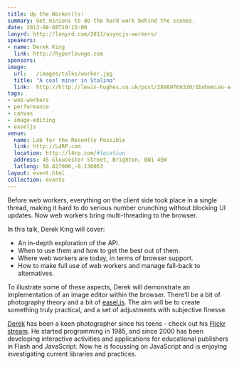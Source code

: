 ```yaml
---
title: Up the Worker()s!
summary: Get minions to do the hard work behind the scenes.
date: 2013-08-08T19:15:00
lanyrd: http://lanyrd.com/2013/asyncjs-workers/
speakers:
- name: Derek King
  link: http://hyperlounge.com
sponsors:
image:
  url:   /images/talks/worker.jpg
  title: "A coal miner in Stalino"
  link:  http://http://lewis-hughes.co.uk/post/28989769320/1bohemian-a-coal-miner-in-stalino-donetsk
tags:
- web-workers
- performance
- canvas
- image-editing
- easeljs
venue:
  name: Lab for the Recently Possible
  link: http://L4RP.com
  location: http://l4rp.com/#location
  address: 45 Gloucester Street, Brighton, BN1 4EW
  latlong: 50.827006,-0.136063
layout: event.html
collection: events
---
```


Before web workers, everything on the client side took place in a single thread, making it hard to do serious number crunching without blocking UI updates. Now web workers bring multi-threading to the browser.

In this talk, Derek King will cover:

* An in-depth exploration of the API.
* When to use them and how to get the best out of them.
* Where web workers are today, in terms of browser support.
* How to make full use of web workers and manage fall-back to alternatives.

To illustrate some of these aspects, Derek will demonstrate an implementation of an image editor within the browser. There'll be a bit of photography theory and a bit of [easel.js][easeljs]. The aim will be to create something truly practical, and a set of adjustments with subjective finesse.

[Derek][derek] has been a keen photographer since his teens - check out his [Flickr stream][flickr]. He started programming in 1985, and since 2000 has been developing interactive activities and applications for educational publishers in Flash and JavaScript. Now he is focussing on JavaScript and is enjoying investigating current libraries and practices.

[easeljs]: http://www.createjs.com/EaselJS
[derek]: http://hyperlounge.com
[flickr]: http://www.flickr.com/photos/derek-king/
